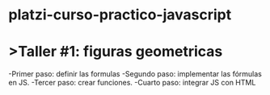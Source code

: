 # platzi-curso-practico-javascript

# >Taller #1: figuras geometricas

-Primer paso: definir las formulas
-Segundo paso: implementar las fórmulas en JS.
-Tercer paso: crear funciones.
-Cuarto paso: integrar JS con HTML               